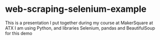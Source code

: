# web-scraping-selenium-example
This is a presentation I put together during my course at MakerSquare at ATX
I am using Python, and libraries Selenium, pandas and BeautifulSoup for this demo
